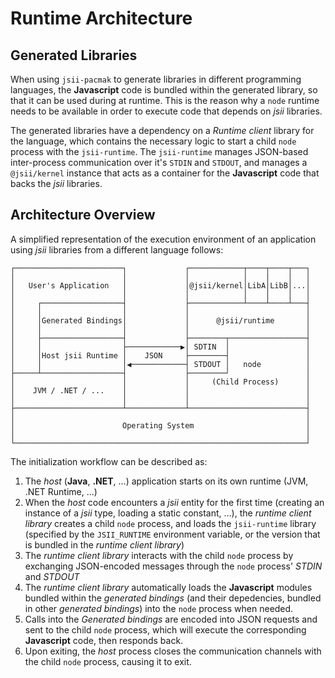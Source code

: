 # Runtime Architecture
## Generated Libraries

When using `jsii-pacmak` to generate libraries in different programming
languages, the **Javascript** code is bundled within the generated library, so
that it can be used during at runtime. This is the reason why a `node` runtime
needs to be available in order to execute code that depends on *jsii* libraries.

The generated libraries have a dependency on a *Runtime client* library for the
language, which contains the necessary logic to start a child `node` process
with the `jsii-runtime`. The `jsii-runtime` manages JSON-based inter-process
communication over it's `STDIN` and `STDOUT`, and manages a `@jsii/kernel`
instance that acts as a container for the **Javascript** code that backs the
*jsii* libraries.

## Architecture Overview

A simplified representation of the execution environment of an application using
*jsii* libraries from a different language follows:

```
┌────────────────────────┐             ┌────────────┬────┬────┬───┐
│                        │             │            │    │    │   │
│   User's Application   │             │@jsii/kernel│LibA│LibB│...│
│                        │             │            │    │    │   │
│     ┌──────────────────┤             ├────────────┴────┴────┴───┤
│     │                  │             │                          │
│     │Generated Bindings│             │      @jsii/runtime       │
│     │                  │             │                          │
│     ├──────────────────┤             ├────────┬─────────────────┤
│     │                  ├────────────▶│ SDTIN  │                 │
│     │Host jsii Runtime │    JSON     ├────────┤                 │
│     │                  │◀────────────┤ STDOUT │   node          │
├─────┴──────────────────┤             ├────────┘                 │
│                        │             │     (Child Process)      │
│    JVM / .NET / ...    │             │                          │
│                        │             │                          │
├────────────────────────┴─────────────┴──────────────────────────┤
│                                                                 │
│                        Operating System                         │
│                                                                 │
└─────────────────────────────────────────────────────────────────┘
```

The initialization workflow can be described as:
1. The *host* (**Java**, **.NET**, ...) application starts on its own runtime
    (JVM, .NET Runtime, ...)
2. When the *host* code encounters a *jsii* entity for the first time (creating
    an instance of a *jsii* type, loading a static constant, ...), the *runtime
    client library* creates a child `node` process, and loads the `jsii-runtime`
    library (specified by the `JSII_RUNTIME` environment variable, or the
    version that is bundled in the *runtime client library*)
3. The *runtime client library*  interacts with the child `node` process by
    exchanging JSON-encoded messages through the `node` process' *STDIN* and
    *STDOUT*
4. The *runtime client library* automatically loads the **Javascript** modules
    bundled within the *generated bindings* (and their depedencies, bundled in
    other *generated bindings*) into the `node` process when needed.
5. Calls into the *Generated bindings* are encoded into JSON requests and sent
    to the child `node` process, which will execute the corresponding
    **Javascript** code, then responds back.
6. Upon exiting, the *host* process closes the communication channels with the
    child `node` process, causing it to exit.

